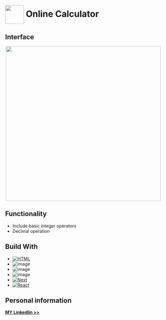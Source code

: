 # <img align="center" width=60 src="https://github.com/user-attachments/assets/5c939edf-4282-4ed3-bfa3-30422182e772">    Online Calculator

## Interface
<p align="center">
   <img width=500 src="https://github.com/user-attachments/assets/fcfe6a61-babc-4415-9cc1-bcd816b94e8e">
</p>

## Functionality
* Include basic integer operators
* Decimal operation
  
## Build With
* [![HTML][HTML.js]][Next-url]
* ![image](https://github.com/user-attachments/assets/887310c0-e271-4f41-972a-08beb648c326)
* ![image](https://github.com/user-attachments/assets/d64c1618-5066-43d3-8f7c-ac0121f1fd91)
* ![image](https://github.com/user-attachments/assets/c8353e9e-2504-443d-9ebf-ac791b5dd628)
* [![Next][Next.js]][Next-url]
* [![React][React.js]][React-url]

## Personal information
<a href="https://www.linkedin.com/in/%E7%A6%B9%E9%BD%8A-%E6%9E%97-117560255/"><strong>MY Linkedlin >> </strong></a>


[HTML.js]: https://github.com/user-attachments/assets/887310c0-e271-4f41-972a-08beb648c326
[Next.js]: https://img.shields.io/badge/next.js-000000?style=for-the-badge&logo=nextdotjs&logoColor=white
[Next-url]: https://nextjs.org/
[React.js]: https://img.shields.io/badge/React-20232A?style=for-the-badge&logo=react&logoColor=61DAFB
[React-url]: https://reactjs.org/






